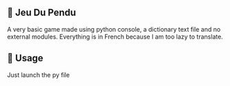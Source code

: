 ## 🎲 Jeu Du Pendu
A very basic game made using python console, a dictionary text file and no external modules.
Everything is in French because I am too lazy to translate.

## 🚀 Usage
Just launch the py file
